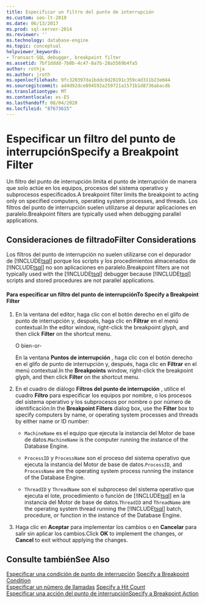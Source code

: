 ```yaml
---
title: Especificar un filtro del punto de interrupción
ms.custom: seo-lt-2019
ms.date: 06/13/2017
ms.prod: sql-server-2014
ms.reviewer: ''
ms.technology: database-engine
ms.topic: conceptual
helpviewer_keywords:
- Transact-SQL debugger, breakpoint filter
ms.assetid: 7bf1dddd-7b0b-4c47-8a7b-28a5569b4fa5
author: rothja
ms.author: jroth
ms.openlocfilehash: 9fc320397da1bddc0d28191c359c4d311b23e044
ms.sourcegitcommit: ad4d92dce894592a259721a1571b1d8736abacdb
ms.translationtype: MT
ms.contentlocale: es-ES
ms.lasthandoff: 08/04/2020
ms.locfileid: "87673615"
---
```

# <a name="specify-a-breakpoint-filter"></a><span data-ttu-id="55790-102">Especificar un filtro del punto de interrupción</span><span class="sxs-lookup"><span data-stu-id="55790-102">Specify a Breakpoint Filter</span></span>
  <span data-ttu-id="55790-103">Un filtro del punto de interrupción limita el punto de interrupción de manera que solo actúe en los equipos, procesos del sistema operativo y subprocesos especificados.</span><span class="sxs-lookup"><span data-stu-id="55790-103">A breakpoint filter limits the breakpoint to acting only on specified computers, operating system processes, and threads.</span></span> <span data-ttu-id="55790-104">Los filtros del punto de interrupción suelen utilizarse al depurar aplicaciones en paralelo.</span><span class="sxs-lookup"><span data-stu-id="55790-104">Breakpoint filters are typically used when debugging parallel applications.</span></span>  
  
##  <a name="filter-considerations"></a><a name="BKMK_ActionConsiderations"></a> <span data-ttu-id="55790-105">Consideraciones de filtrado</span><span class="sxs-lookup"><span data-stu-id="55790-105">Filter Considerations</span></span>  
 <span data-ttu-id="55790-106">Los filtros del punto de interrupción no suelen utilizarse con el depurador de [!INCLUDE[tsql](../../includes/tsql-md.md)] porque los scripts y los procedimientos almacenados de [!INCLUDE[tsql](../../includes/tsql-md.md)] no son aplicaciones en paralelo.</span><span class="sxs-lookup"><span data-stu-id="55790-106">Breakpoint filters are not typically used with the [!INCLUDE[tsql](../../includes/tsql-md.md)] debugger because [!INCLUDE[tsql](../../includes/tsql-md.md)] scripts and stored procedures are not parallel applications.</span></span>  
  
#### <a name="to-specify-a-breakpoint-filter"></a><span data-ttu-id="55790-107">Para especificar un filtro del punto de interrupción</span><span class="sxs-lookup"><span data-stu-id="55790-107">To Specify a Breakpoint Filter</span></span>  
  
1.  <span data-ttu-id="55790-108">En la ventana del editor, haga clic con el botón derecho en el glifo de punto de interrupción y, después, haga clic en **Filtrar** en el menú contextual.</span><span class="sxs-lookup"><span data-stu-id="55790-108">In the editor window, right-click the breakpoint glyph, and then click **Filter** on the shortcut menu.</span></span>  
  
     <span data-ttu-id="55790-109">O bien</span><span class="sxs-lookup"><span data-stu-id="55790-109">-or-</span></span>  
  
     <span data-ttu-id="55790-110">En la ventana **Puntos de interrupción** , haga clic con el botón derecho en el glifo de punto de interrupción y, después, haga clic en **Filtrar** en el menú contextual.</span><span class="sxs-lookup"><span data-stu-id="55790-110">In the **Breakpoints** window, right-click the breakpoint glyph, and then click **Filter** on the shortcut menu.</span></span>  
  
2.  <span data-ttu-id="55790-111">En el cuadro de diálogo **Filtros del punto de interrupción** , utilice el cuadro **Filtro** para especificar los equipos por nombre, o los procesos del sistema operativo y los subprocesos por nombre o por número de identificación:</span><span class="sxs-lookup"><span data-stu-id="55790-111">In the **Breakpoint Filters** dialog box, use the **Filter** box to specify computers by name, or operating system processes and threads by either name or ID number:</span></span>  
  
    -   <span data-ttu-id="55790-112">`MachineName` es el equipo que ejecuta la instancia del Motor de base de datos.</span><span class="sxs-lookup"><span data-stu-id="55790-112">`MachineName` is the computer running the instance of the Database Engine.</span></span>  
  
    -   <span data-ttu-id="55790-113">`ProcessID` y `ProcessName` son el proceso del sistema operativo que ejecuta la instancia del Motor de base de datos.</span><span class="sxs-lookup"><span data-stu-id="55790-113">`ProcessID`, and `ProcessName` are the operating system process running the instance of the Database Engine.</span></span>  
  
    -   <span data-ttu-id="55790-114">`ThreadID` y `ThreadName` son el subproceso del sistema operativo que ejecuta el lote, procedimiento o función de [!INCLUDE[tsql](../../includes/tsql-md.md)] en la instancia del Motor de base de datos.</span><span class="sxs-lookup"><span data-stu-id="55790-114">`ThreadID` and `ThreadName` are the operating system thread running the [!INCLUDE[tsql](../../includes/tsql-md.md)] batch, procedure, or function in the instance of the Database Engine.</span></span>  
  
3.  <span data-ttu-id="55790-115">Haga clic en **Aceptar** para implementar los cambios o en **Cancelar** para salir sin aplicar los cambios.</span><span class="sxs-lookup"><span data-stu-id="55790-115">Click **OK** to implement the changes, or **Cancel** to exit without applying the changes.</span></span>  
  
## <a name="see-also"></a><span data-ttu-id="55790-116">Consulte también</span><span class="sxs-lookup"><span data-stu-id="55790-116">See Also</span></span>  
 <span data-ttu-id="55790-117">[Especificar una condición de punto de interrupción](specify-a-breakpoint-condition.md) </span><span class="sxs-lookup"><span data-stu-id="55790-117">[Specify a Breakpoint Condition](specify-a-breakpoint-condition.md) </span></span>  
 <span data-ttu-id="55790-118">[Especificar un número de llamadas](specify-a-hit-count.md) </span><span class="sxs-lookup"><span data-stu-id="55790-118">[Specify a Hit Count](specify-a-hit-count.md) </span></span>  
 [<span data-ttu-id="55790-119">Especificar una acción del punto de interrupción</span><span class="sxs-lookup"><span data-stu-id="55790-119">Specify a Breakpoint Action</span></span>](specify-a-breakpoint-action.md)  
